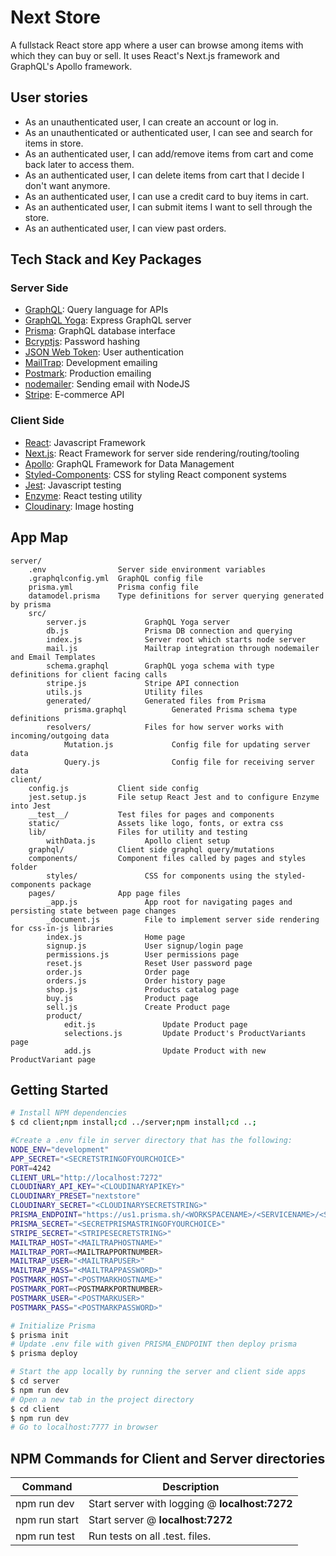 # Next Store

A fullstack React store app where a user can browse among items with which they can buy or sell. It uses React's Next.js framework and GraphQL's Apollo framework.

User stories
------------

* As an unauthenticated user, I can create an account or log in.
* As an unauthenticated or authenticated user, I can see and search for items in store.
* As an authenticated user, I can add/remove items from cart and come back later to access them.
* As an authenticated user, I can delete items from cart that I decide I don't want anymore.
* As an authenticated user, I can use a credit card to buy items in cart.
* As an authenticated user, I can submit items I want to sell through the store.
* As an authenticated user, I can view past orders.

Tech Stack and Key Packages
---------------------------

### Server Side

* [GraphQL](https://graphql.org/): Query language for APIs
* [GraphQL Yoga](https://oss.prisma.io/content/graphql-yoga/01-overview/): Express GraphQL server
* [Prisma](https://www.prisma.io/): GraphQL database interface
* [Bcryptjs](https://github.com/dcodeIO/bcrypt.js/): Password hashing
* [JSON Web Token](https://www.jsonwebtoken.io/): User authentication
* [MailTrap](https://mailtrap.io/): Development emailing
* [Postmark](https://postmarkapp.com/): Production emailing
* [nodemailer](https://nodemailer.com/about/): Sending email with NodeJS
* [Stripe](https://stripe.com/): E-commerce API

### Client Side

* [React](https://reactjs.org/): Javascript Framework
* [Next.js](https://nextjs.org/): React Framework for server side rendering/routing/tooling
* [Apollo](https://www.apollographql.com/): GraphQL Framework for Data Management
* [Styled-Components](https://www.styled-components.com/): CSS for styling React component systems
* [Jest](https://facebook.github.io/jest/): Javascript testing
* [Enzyme](https://github.com/airbnb/enzyme): React testing utility
* [Cloudinary](https://cloudinary.com/): Image hosting

App Map
-------

```
server/
    .env                Server side environment variables
    .graphqlconfig.yml  GraphQL config file
    prisma.yml          Prisma config file
    datamodel.prisma    Type definitions for server querying generated by prisma
    src/                
        server.js             GraphQL Yoga server
        db.js                 Prisma DB connection and querying
        index.js              Server root which starts node server
        mail.js               Mailtrap integration through nodemailer and Email Templates
        schema.graphql        GraphQL yoga schema with type definitions for client facing calls
        stripe.js             Stripe API connection
        utils.js              Utility files
        generated/            Generated files from Prisma
            prisma.graphql          Generated Prisma schema type definitions
        resolvers/            Files for how server works with incoming/outgoing data
            Mutation.js             Config file for updating server data
            Query.js                Config file for receiving server data
client/
    config.js           Client side config
    jest.setup.js       File setup React Jest and to configure Enzyme into Jest
    __test__/           Test files for pages and components
    static/             Assets like logo, fonts, or extra css
    lib/                Files for utility and testing
        withData.js           Apollo client setup
    graphql/            Client side graphql query/mutations
    components/         Component files called by pages and styles folder
        styles/               CSS for components using the styled-components package
    pages/              App page files
        _app.js               App root for navigating pages and persisting state between page changes
        _document.js          File to implement server side rendering for css-in-js libraries
        index.js              Home page
        signup.js             User signup/login page
        permissions.js        User permissions page
        reset.js              Reset User password page
        order.js              Order page
        orders.js             Order history page
        shop.js               Products catalog page
        buy.js                Product page
        sell.js               Create Product page
        product/
            edit.js               Update Product page
            selections.js         Update Product's ProductVariants page
            add.js                Update Product with new ProductVariant page
```

Getting Started
---------------

```bash
# Install NPM dependencies
$ cd client;npm install;cd ../server;npm install;cd ..;

#Create a .env file in server directory that has the following:
NODE_ENV="development"
APP_SECRET="<SECRETSTRINGOFYOURCHOICE>"
PORT=4242
CLIENT_URL="http://localhost:7272"
CLOUDINARY_API_KEY="<CLOUDINARYAPIKEY>"
CLOUDINARY_PRESET="nextstore"
CLOUDINARY_SECRET="<CLOUDINARYSECRETSTRING>"
PRISMA_ENDPOINT="https://us1.prisma.sh/<WORKSPACENAME>/<SERVICENAME>/<STAGE>"
PRISMA_SECRET="<SECRETPRISMASTRINGOFYOURCHOICE>"
STRIPE_SECRET="<STRIPESECRETSTRING>"
MAILTRAP_HOST="<MAILTRAPHOSTNAME>"
MAILTRAP_PORT=<MAILTRAPPORTNUMBER>
MAILTRAP_USER="<MAILTRAPUSER>"
MAILTRAP_PASS="<MAILTRAPPASSWORD>"
POSTMARK_HOST="<POSTMARKHOSTNAME>"
POSTMARK_PORT=<POSTMARKPORTNUMBER>
POSTMARK_USER="<POSTMARKUSER>"
POSTMARK_PASS="<POSTMARKPASSWORD>"

# Initialize Prisma
$ prisma init
# Update .env file with given PRISMA_ENDPOINT then deploy prisma
$ prisma deploy

# Start the app locally by running the server and client side apps
$ cd server
$ npm run dev
# Open a new tab in the project directory
$ cd client
$ npm run dev
# Go to localhost:7777 in browser
```

NPM Commands for Client and Server directories
------------

| Command | Description |
|---------|-------------|
|npm run dev|Start server with logging @ **localhost:7272**|
|npm run start|Start server @ **localhost:7272**|
|npm run test|Run tests on all .test. files.|
